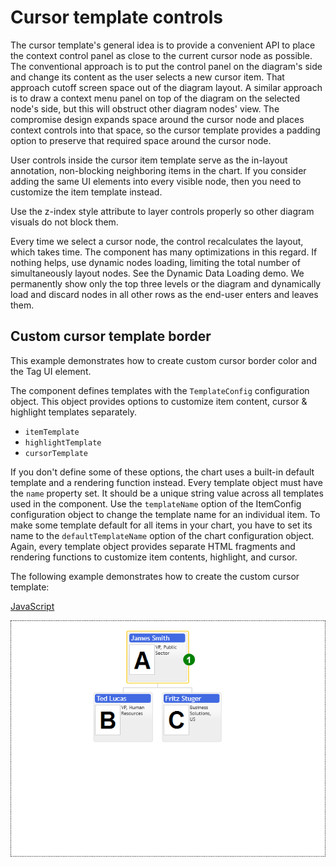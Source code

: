 # Cursor template controls
The cursor template's general idea is to provide a convenient API to place the context control panel as close to the current cursor node as possible. The conventional approach is to put the control panel on the diagram's side and change its content as the user selects a new cursor item. That approach cutoff screen space out of the diagram layout. A similar approach is to draw a context menu panel on top of the diagram on the selected node's side, but this will obstruct other diagram nodes' view. The compromise design expands space around the cursor node and places context controls into that space, so the cursor template provides a padding option to preserve that required space around the cursor node.

User controls inside the cursor item template serve as the in-layout annotation, non-blocking neighboring items in the chart. If you consider adding the same UI elements into every visible node, then you need to customize the item template instead. 

Use the z-index style attribute to layer controls properly so other diagram visuals do not block them.

Every time we select a cursor node, the control recalculates the layout, which takes time. The component has many optimizations in this regard. If nothing helps, use dynamic nodes loading, limiting the total number of simultaneously layout nodes.  See the Dynamic Data Loading demo. We permanently show only the top three levels or the diagram and dynamically load and discard nodes in all other rows as the end-user enters and leaves them.

## Custom cursor template border
This example demonstrates how to create custom cursor border color and the Tag UI element.

The component defines templates with the `TemplateConfig` configuration object. This object provides options to customize item content, cursor & highlight templates separately. 
* `itemTemplate`
* `highlightTemplate`
* `cursorTemplate`

If you don't define some of these options, the chart uses a built-in default template and a rendering function instead. Every template object must have the `name` property set. It should be a unique string value across all templates used in the component. Use the `templateName` option of the ItemConfig configuration object to change the template name for an individual item. To make some template default for all items in your chart, you have to set its name to the `defaultTemplateName` option of the chart configuration object.  Again, every template object provides separate HTML fragments and rendering functions to customize item contents, highlight, and cursor.

The following example demonstrates how to create the custom cursor template:

[JavaScript](javascript.controls/CaseCursorTemplate.html)

![Screenshot](javascript.controls/__image_snapshots__/CaseCursorTemplate-snap.png)